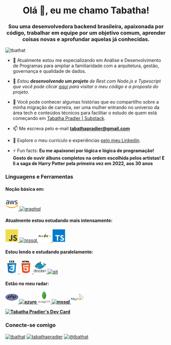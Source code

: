 <h1 align="center">Olá 👋, eu me chamo Tabatha!</h1>
<h3 align="center">Sou uma desenvolvedora backend brasileira, apaixonada por código, trabalhar em equipe por um objetivo comum, aprender coisas novas e aprofundar aquelas já conhecidas.</h3>

<p align="left"> <img src="https://komarev.com/ghpvc/?username=tbathat&label=Profile%20views&color=0e75b6&style=flat" alt="tbathat" /> </p>

- :star2: Atualmente estou me especializando em Análise e Desenvolvimento de Programas para ampliar a familiaridade com a arquitetura, gestão, governança e qualidade de dados.
- 🌱 *Estou **desenvolvendo um projeto** de  Rest com Node.js e Typescript que você pode clicar [aqui](https://github.com/tbathat/node-typescript-api-wind) para visitar o meu código e a proposta do projeto.*

- 📝 Você pode conhecer algumas histórias que eu compartilho sobre a minha migração de carreira, ser uma mulher entrando no universo da área tech e conteúdos técnicos para facilitar o estudo de quem está começando em [Tabatha Pradier | Substack](https://substack.com/profile/101802823-tabatha-pradier?utm_source=user-menu).

- 📫 Me escreva pelo e-mail **tabathapradier@gmail.com**

- 📄 Explore o meu currículo e experiências [pelo meu Linkedin](https://www.linkedin.com/in/tabatha-pradier-8280b5243/).
 
- ⚡ Fun facts: **Eu me apaixonei por lógica e lógica de programação! Gosto de ouvir álbuns completos na ordem escolhida pelos artistas! E li a saga de Harry Potter pela primeira vez em 2022, aos 30 anos**

<h3 align="left">Linguagens e Ferramentas</h3>

<h4 align="left">Noção básica em:</h4>

<p align="left"> <a href="https://aws.amazon.com" target="_blank" rel="noreferrer"> <img src="https://raw.githubusercontent.com/devicons/devicon/master/icons/amazonwebservices/amazonwebservices-original-wordmark.svg" alt="aws" width="40" height="40"/> </a>
<a href="https://graphql.org" target="_blank" rel="noreferrer"> <img src="https://www.vectorlogo.zone/logos/graphql/graphql-icon.svg" alt="graphql" width="40" height="40"/> </a> </p>

 
<p> <h4 align="left">Atualmente estou estudando mais intensamente:</h4> </p>
 
 <p> <a href="https://developer.mozilla.org/en-US/docs/Web/JavaScript" target="_blank" rel="noreferrer"> <img src="https://raw.githubusercontent.com/devicons/devicon/master/icons/javascript/javascript-original.svg" alt="javascript" width="40" height="40"/> </a> 
<a href="https://www.microsoft.com/en-us/sql-server" target="_blank" rel="noreferrer"> <img src="https://www.svgrepo.com/show/303229/microsoft-sql-server-logo.svg" alt="mssql" width="40" height="40"/> </a> 
<a href="https://nodejs.org" target="_blank" rel="noreferrer"> <img src="https://raw.githubusercontent.com/devicons/devicon/master/icons/nodejs/nodejs-original-wordmark.svg" alt="nodejs" width="40" height="40"/> </a> 
<a href="https://www.typescriptlang.org/" target="_blank" rel="noreferrer"> <img src="https://raw.githubusercontent.com/devicons/devicon/master/icons/typescript/typescript-original.svg" alt="typescript" width="40" height="40"/> </a> </p>

<h4 align="left">Estou lendo e estudando paralelamente:</h4>

<a href="https://www.w3schools.com/css/" target="_blank" rel="noreferrer"> <img src="https://raw.githubusercontent.com/devicons/devicon/master/icons/css3/css3-original-wordmark.svg" alt="css3" width="40" height="40"/> </a> 
<a href="https://www.w3.org/html/" target="_blank" rel="noreferrer"> <img src="https://raw.githubusercontent.com/devicons/devicon/master/icons/html5/html5-original-wordmark.svg" alt="html5" width="40" height="40"/> </a>
<a href="https://www.docker.com/" target="_blank" rel="noreferrer"> <img src="https://raw.githubusercontent.com/devicons/devicon/master/icons/docker/docker-original-wordmark.svg" alt="docker" width="40" height="40"/> </a> 
<a href="https://git-scm.com/" target="_blank" rel="noreferrer"> <img src="https://www.vectorlogo.zone/logos/git-scm/git-scm-icon.svg" alt="git" width="40" height="40"/> </a> 


<h4 align="left">Estão no meu radar:
<p> <a href="https://www.php.net" target="_blank" rel="noreferrer"> <img src="https://raw.githubusercontent.com/devicons/devicon/master/icons/php/php-original.svg" alt="php" width="40" height="40"/> </a> 
 <a href="https://azure.microsoft.com/en-in/" target="_blank" rel="noreferrer"> <img src="https://www.vectorlogo.zone/logos/microsoft_azure/microsoft_azure-icon.svg" alt="azure" width="40" height="40"/> </a>
<a href="https://www.mongodb.com/" target="_blank" rel="noreferrer"> <img src="https://raw.githubusercontent.com/devicons/devicon/master/icons/mongodb/mongodb-original-wordmark.svg" alt="mongodb" width="40" height="40"/> </a> 
 <a href="https://www.microsoft.com/en-us/sql-server" target="_blank" rel="noreferrer"> <img src="https://www.svgrepo.com/show/303229/microsoft-sql-server-logo.svg" alt="mssql" width="40" height="40"/> </a> 
 <a href="https://www.mysql.com/" target="_blank" rel="noreferrer"> <img src="https://raw.githubusercontent.com/devicons/devicon/master/icons/mysql/mysql-original-wordmark.svg" alt="mysql" width="40" height="40"/> </a>
 
<a href="https://app.daily.dev/tbathat"><img src="https://api.daily.dev/devcards/0de4f88e6b0a490d8c09d63a9bd914e4.png?r=mfl" width="400" alt="Tabatha Pradier's Dev Card"/></a>

<h3 align="left">Conecte-se comigo</h3>
<p align="left">
<a href="https://dev.to/tbathat" target="blank"><img align="center" src="https://raw.githubusercontent.com/rahuldkjain/github-profile-readme-generator/master/src/images/icons/Social/devto.svg" alt="tbathat" height="30" width="40" /></a>
<a href="https://linkedin.com/in/tabathapradier" target="blank"><img align="center" src="https://raw.githubusercontent.com/rahuldkjain/github-profile-readme-generator/master/src/images/icons/Social/linked-in-alt.svg" alt="tabathapradier" height="30" width="40" /></a>
<a href="https://instagram.com/@tbathat" target="blank"><img align="center" src="https://raw.githubusercontent.com/rahuldkjain/github-profile-readme-generator/master/src/images/icons/Social/instagram.svg" alt="@tbathat" height="30" width="40" /></a>
</p>
